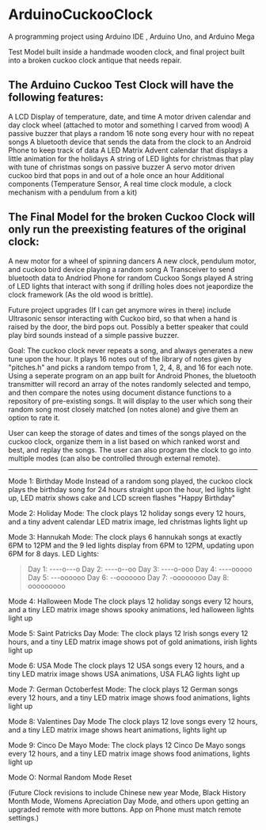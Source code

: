 # ArduinoCuckooClock
A programming project using Arduino IDE , Arduino Uno, and Arduino Mega

Test Model built inside a handmade wooden clock, and final project built into a broken cuckoo clock antique that needs repair. 

The Arduino Cuckoo Test Clock will have the following features:
----------------------------------------------------------------------------------------------------------
  A LCD Display of temperature, date, and time
  A motor driven calendar and day clock wheel (attached to motor and something I carved from wood)
  A passive buzzer that plays a random 16 note song every hour with no repeat songs
  A bluetooth device that sends the data from the clock to an Android Phone to keep track of data
  A LED Matrix Advent calendar that displays a little animation for the holidays
  A string of LED lights for christmas that play with tune of christmas songs on passive buzzer
  A servo motor driven cuckoo bird that pops in and out of a hole once an hour
  Additional components (Temperature Sensor, A real time clock module, a clock mechanism with a pendulum from a kit)

The Final Model for the broken Cuckoo Clock will only run the preexisting features of the original clock:
----------------------------------------------------------------------------------------------------------
  A new motor for a wheel of spinning dancers
  A new clock, pendulum motor, and cuckoo bird device playing a random song 
  A Transceiver to send bluetooth data to Andriod Phone for random Cuckoo Songs played
  A string of LED lights that interact with song if drilling holes does not jeapordize the clock framework (As the old wood is brittle). 

Future project upgrades (If I can get anymore wires in there) include Ultrasonic sensor interacting with Cuckoo bird, so that when a hand is raised by the door, the bird pops out. Possibly a better speaker that could play bird sounds instead of a simple passive buzzer.

Goal: The cuckoo clock never repeats a song, and always generates a new tune upon the hour. It plays 16 notes out of the library of notes given by 
"pitches.h" and picks a random tempo from 1, 2, 4, 8, and 16 for each note. Using a seperate program on an app built for Android Phones, the bluetooth transmitter will record an array of the notes randomly selected and tempo, and then compare the notes using document distance functions to a repository
of pre-existing songs. It will display to the user which song their random song most closely matched (on notes alone) and give them an option to rate it.

User can keep the storage of dates and times of the songs played on the cuckoo clock, organize them in a list based on which ranked worst and best, and replay the songs. The user can also program the clock to go into multiple modes (can also be controlled through external remote). 

________________________________________________________________________________________________________________________________________________
Mode 1: Birthday Mode 
Instead of a random song played, the cuckoo clock plays the birthday song for 24 hours straight upon the hour, led lights light up, LED matrix shows cake and LCD screen flashes "Happy Birthday"

Mode 2: Holiday Mode:
The clock plays 12 holiday songs every 12 hours, and a tiny advent calendar LED matrix image, led christmas lights light up

Mode 3: Hannukah Mode:
The clock plays 6 hannukah songs at exactly 6PM to 12PM and the 9 led lights display from 6PM to 12PM, updating upon 6PM for 8 days. 
LED Lights:
> Day 1: ----o---o
> Day 2: ----o--oo
> Day 3: ----o-ooo
> Day 4: ----ooooo
> Day 5: ---oooooo
> Day 6: --ooooooo 
> Day 7: -oooooooo
> Day 8: ooooooooo

Mode 4: Halloween Mode
The clock plays 12 holiday songs every 12 hours, and a tiny LED matrix image shows spooky animations, led halloween lights light up

Mode 5: Saint Patricks Day Mode: 
The clock plays 12 Irish songs every 12 hours, and a tiny LED matrix image shows pot of gold animations, irish lights light up

Mode 6: USA Mode
The clock plays 12 USA songs every 12 hours, and a tiny LED matrix image shows USA animations, USA FLAG lights light up

Mode 7: German Octoberfest Mode:
The clock plays 12 German songs every 12 hours, and a tiny LED matrix image shows food animations, lights light up

Mode 8: Valentines Day Mode
The clock plays 12 love songs every 12 hours, and a tiny LED matrix image shows heart animations, lights light up

Mode 9: Cinco De Mayo Mode:
The clock plays 12 Cinco De Mayo songs every 12 hours, and a tiny LED matrix image shows food animations, lights light up

Mode O: Normal Random Mode Reset

(Future Clock revisions to include Chinese new year Mode, Black History Month Mode, Womens Apreciation Day Mode, and others upon getting an upgraded remote with more buttons. App on Phone must match remote settings.)

